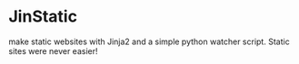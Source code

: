 JinStatic
=========

make static websites with Jinja2 and a simple python watcher script. Static sites were never easier!